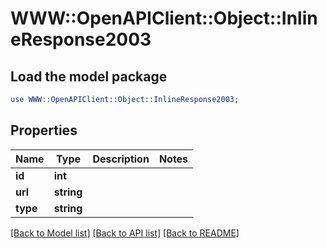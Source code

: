 # WWW::OpenAPIClient::Object::InlineResponse2003

## Load the model package
```perl
use WWW::OpenAPIClient::Object::InlineResponse2003;
```

## Properties
Name | Type | Description | Notes
------------ | ------------- | ------------- | -------------
**id** | **int** |  | 
**url** | **string** |  | 
**type** | **string** |  | 

[[Back to Model list]](../README.md#documentation-for-models) [[Back to API list]](../README.md#documentation-for-api-endpoints) [[Back to README]](../README.md)


